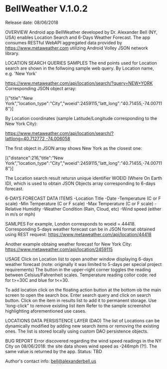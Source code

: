 # BellWeather V.1.0.2
Release date: 08/06/2018

OVERVIEW
Android app BellWeather developed by Dr. Alexander Bell (NY, USA) 
enables Location Search and 6-Days Weather Forecast. 
The app consumes RESTful WebAPI aggregated data provided by https://www.metaweather.com
utilizing Android Volley JSON network library.

LOCATION SEARCH QUERIES SAMPLES
The end points used for Location search are shown in the follwoing sample web query. 
By Location name, e.g. 'New York'

https://www.metaweather.com/api/location/search/?query=NEW+YORK
Corresponding JSON object array:

[{"title":"New York","location_type":"City","woeid":2459115,"latt_long":"40.71455,-74.007118"}]

By Location coordinates (sample Latitude/Longitude corresponding to the New York City):

https://www.metaweather.com/api/location/search/?lattlong=40.712772,-74.006058

The first object in JSON array shows New York as the closest one:

[{"distance":216,"title":"New York","location_type":"City","woeid":2459115,"latt_long":"40.71455,-74.007118"}]

The Location search result retursn unique identifier WOEID (Where On Earth ID), which is
used to obtain JSON Objects array corresponding to 6-days forecast.

6-DAYS FORECAST DATA ITEMS
-Location Title
-Date
-Temperature (C or F scale)
-Min Temperature (C or F scale)
-Max Temperature (C or F scale)
-Relative Humidity
-Weather Condition (Rain, Cloud, etc)
-Wind speed (either in m/s or mph)

SAMLPES
For example, London corresponds to woeid = 44418. 
Corresponding 5-days weather forecast can be
in JSON format obtained using REST request:
https://www.metaweather.com/api/location/44418

Another example obtaing weather forecast for New York City:
https://www.metaweather.com/api/location/2459115

USAGE
Click on Location list to open another window displaying 6-days weather forecast
(note: originally it was limited to 5-days per special project requirements)
The button in the upper-right corner toggles the reading between Celsius/Fahrenheit scales.
Temperature reading collor code: red for t>=30C and blue for t<=30.

To add location click on the floating action button at the bottom ob the main screen
to open the search box. Enter search query and click on search button. 
Click on the item in results list to add it to permanent storage.
Use 'long-click" to remove existing list item 
Refer to the sample screenshot highlighting aforementioned use cases.

LOCATIONS DATA PERSISTENCE LAYER (DAO)
The list of Locations can be dynamically modified by adding new search items
or  removing the existing ones. The list is stored locally using custom DAO persistence objects.

BUG REPORT
Error discovered regarding the wind speed readings in the NY City on 08/06/2018: 
the site data shows wind speed as -246mph (?!). The same value is returned by the app.
Status: TBD

Author's contact info: bell@alexanderbell.us
